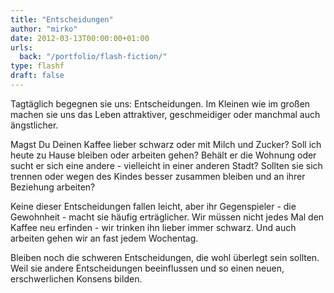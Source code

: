 ```yaml
---
title: "Entscheidungen"
author: "mirko"
date: 2012-03-13T00:00:00+01:00
urls:
  back: "/portfolio/flash-fiction/"
type: flashf
draft: false
---
```


Tagtäglich begegnen sie uns: Entscheidungen. Im Kleinen wie im großen machen sie uns das Leben attraktiver, geschmeidiger oder manchmal auch ängstlicher.

Magst Du Deinen Kaffee lieber schwarz oder mit Milch und Zucker? Soll ich heute zu Hause bleiben oder arbeiten gehen? Behält er die Wohnung oder sucht er sich eine andere - vielleicht in einer anderen Stadt? Sollten sie sich trennen oder wegen des Kindes besser zusammen bleiben und an ihrer Beziehung arbeiten?

Keine dieser Entscheidungen fallen leicht, aber ihr Gegenspieler - die Gewohnheit - macht sie häufig erträglicher. Wir müssen nicht jedes Mal den Kaffee neu erfinden - wir trinken ihn lieber immer schwarz. Und auch arbeiten gehen wir an fast jedem Wochentag.

Bleiben noch die schweren Entscheidungen, die wohl überlegt sein sollten. Weil sie andere Entscheidungen beeinflussen und so einen neuen, erschwerlichen Konsens bilden.
